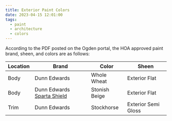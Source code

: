 ```yaml
---
title: Exterior Paint Colors
date: 2023-04-15 12:01:00
tags:
  - paint
  - architecture
  - colors
---
```

According to the PDF posted on the Ogden portal, the HOA approved paint brand, sheen, and colors are as follows:

Location | Brand | Color | Sheen |
------------ | ------------- | ------------ | -----------
Body | Dunn Edwards | Whole Wheat | Exterior Flat
Body | Dunn Edwards [Sparta Shield](https://www.dunnedwards.com/pros/blog/this-is-dot-dot-dot-spartashield-r/) | Stonish Beige | Exterior Flat
Trim | Dunn Edwards | Stockhorse | Exterior Semi Gloss